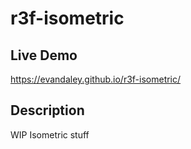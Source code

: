 # r3f-isometric

## Live Demo
https://evandaley.github.io/r3f-isometric/

## Description

WIP Isometric stuff
